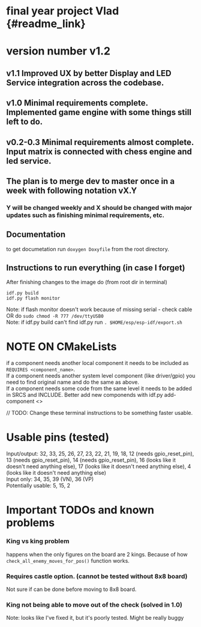 # final year project Vlad {#readme_link}

# version number v1.2

## v1.1 Improved UX by better Display and LED Service integration across the codebase.
## v1.0 Minimal requirements complete. Implemented game engine with some things still left to do.
## v0.2-0.3 Minimal requirements almost complete. Input matrix is connected with chess engine and led service.

## The plan is to merge dev to master once in a week with following notation vX.Y
### Y will be changed weekly and X should be changed with major updates such as finishing minimal requirements, etc.

## Documentation

to get documetation run `doxygen Doxyfile` from the root directory.

## Instructions to run everything (in case I forget)
After finishing changes to the image do (from root dir in terminal)
``` 
idf.py build 
idf.py flash monitor
```
Note: if flash monitor doesn't work because of missing serial - check cable OR do `sudo chmod -R 777 /dev/ttyUSB0` \
Note: if idf.py build can't find idf.py run `. $HOME/esp/esp-idf/export.sh`

# NOTE ON CMakeLists
if a component needs another local component it needs to be included as `REQUIRES <component_name>`.\
If a component needs another system level component (like driver/gpio) you need to find original name and do the same as above. \
If a component needs some code from the same level it needs to be added in SRCS and INCLUDE.
Better add new componends with idf.py add-component <>

// TODO: Change these terminal instructions to be something faster usable.

# Usable pins (tested)
Input/output: 32, 33, 25, 26, 27, 23, 22, 21, 19, 18, 12 (needs gpio_reset_pin), 13 (needs gpio_reset_pin), 14 (needs gpio_reset_pin), 16 (looks like it doesn't need anything else), 17 (looks like it doesn't need anything else), 4 (looks like it doesn't need anything else) \
Input only: 34, 35, 39 (VN), 36 (VP) \
Potentially usable: 5, 15, 2

# Important TODOs and known problems
### King vs king problem
happens when the only figures on the board are 2 kings. Because of how `check_all_enemy_moves_for_pos()` function works.
### Requires castle option. (cannot be tested without 8x8 board)
Not sure if can be done before moving to 8x8 board.
### King not being able to move out of the check (solved in 1.0)
Note: looks like I've fixed it, but it's poorly tested. Might be really buggy